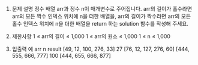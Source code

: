 1. 문제 설명
   정수 배열 arr과 정수 n이 매개변수로 주어집니다. arr의 길이가 홀수라면 arr의 모든 짝수 인덱스 위치에 n을 더한 배열을, arr의 길이가 짝수라면 arr의 모든 홀수 인덱스 위치에 n을 더한 배열을 return 하는 solution 함수를 작성해 주세요.

2. 제한사항
   1 ≤ arr의 길이 ≤ 1,000
   1 ≤ arr의 원소 ≤ 1,000
   1 ≤ n ≤ 1,000

3. 입출력 예
   arr n result
   [49, 12, 100, 276, 33] 27 [76, 12, 127, 276, 60]
   [444, 555, 666, 777] 100 [444, 655, 666, 877]
